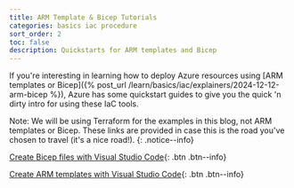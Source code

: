 ```yaml
---
title: ARM Template & Bicep Tutorials
categories: basics iac procedure
sort_order: 2
toc: false
description: Quickstarts for ARM templates and Bicep
---
```

If you're interesting in learning how to deploy Azure resources using [ARM templates or Bicep]({% post_url /learn/basics/iac/explainers/2024-12-12-arm-bicep %}), Azure has some quickstart guides to give you the quick 'n dirty intro for using these IaC tools.<!--more-->

Note: We will be using Terraform for the examples in this blog, not ARM templates or Bicep. These links are provided in case this is the road you've chosen to travel (it's a nice road!).
{: .notice--info}

[Create Bicep files with Visual Studio Code](https://learn.microsoft.com/en-us/azure/azure-resource-manager/bicep/quickstart-create-bicep-use-visual-studio-code?tabs=CLI){: .btn .btn--info}

[Create ARM templates with Visual Studio Code](https://learn.microsoft.com/en-us/azure/azure-resource-manager/templates/quickstart-create-templates-use-visual-studio-code?tabs=CLI){: .btn .btn--info}
